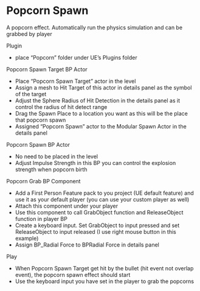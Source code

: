 # Popcorn Spawn
A popcorn effect. Automatically run the physics simulation and can be grabbed by player  

Plugin
- place “Popcorn” folder under UE’s Plugins folder

Popcorn Spawn Target BP Actor
- Place “Popcorn Spawn Target” actor in the level
- Assign a mesh to Hit Target of this actor in details panel as the symbol of the target
- Adjust the Sphere Radius of Hit Detection in the details panel as it control the radius of hit detect range
- Drag the Spawn Place to a location you want as this will be the place that popcorn spawn
- Assigned “Popcorn Spawn” actor to the Modular Spawn Actor in the details panel

Popcorn Spawn BP Actor
- No need to be placed in the level
- Adjust Impulse Strength in this BP you can control the explosion strength when popcorn birth

Popcorn Grab BP Component
- Add a First Person Feature pack to you project (UE default feature) and use it as your default player (you can use your custom player as well)
- Attach this component under your player
- Use this component to call GrabObject function and ReleaseObject function in player BP
- Create a keyboard input. Set GrabObject to input pressed and set ReleaseObject to input released (I use right mouse button in this example)
- Assign BP_Radial Force to BPRadial Force in details panel

Play
- When Popcorn Spawn Target get hit by the bullet (hit event not overlap event), the popcorn spawn effect should start
- Use the keyboard input you have set in the player to grab the popcorns
 
